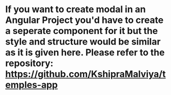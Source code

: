 # If you want to create modal in an Angular Project you'd have to create a seperate component for it but the style and structure would be similar as it is given here. Please refer to the repository: https://github.com/KshipraMalviya/temples-app
